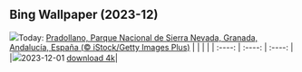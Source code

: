 ## Bing Wallpaper (2023-12)
![](https://global.bing.com/th?id=OHR.SierraNevadaGranada_ES-ES5604012292_UHD.jpg&w=1000)Today: [Pradollano, Parque Nacional de Sierra Nevada, Granada, Andalucía, España (© iStock/Getty Images Plus)](https://global.bing.com/th?id=OHR.SierraNevadaGranada_ES-ES5604012292_UHD.jpg)
|      |      |      |
| :----: | :----: | :----: |
|![](https://global.bing.com/th?id=OHR.SierraNevadaGranada_ES-ES5604012292_UHD.jpg&pid=hp&w=384&h=216&rs=1&c=4)2023-12-01 [download 4k](https://global.bing.com/th?id=OHR.SierraNevadaGranada_ES-ES5604012292_UHD.jpg)|